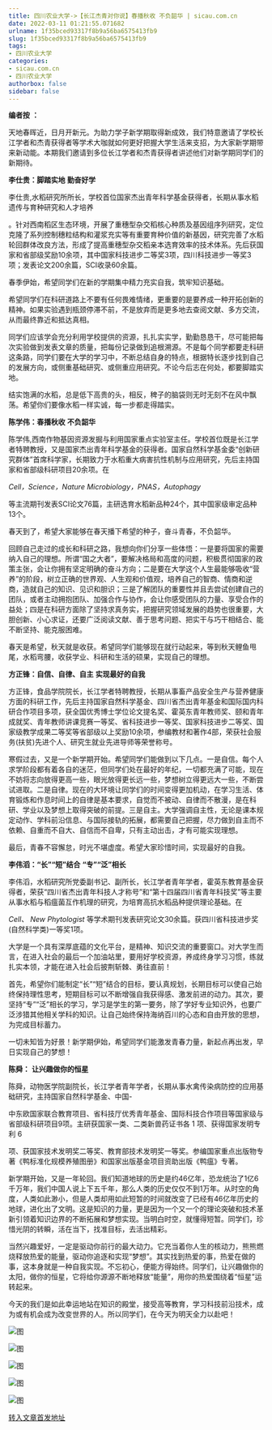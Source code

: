 ```yaml
---
title: 四川农业大学->【长江杰青对你说】春播秋收 不负韶华 | sicau.com.cn
date: 2022-03-11 01:21:55.071682
urlname: 1f35bced93317f8b9a56ba6575413fb9
slug: 1f35bced93317f8b9a56ba6575413fb9
tags: 
- 四川农业大学
categories:
- sicau.com.cn
- 四川农业大学
authorbox: false
sidebar: false
---
```

**编者按** **：**

天地春晖近，日月开新元。为助力学子新学期取得新成效，我们特意邀请了学校长江学者和杰青获得者等学术大咖就如何更好把握大学生活来支招，为大家新学期带来新动能。本期我们邀请到多位长江学者和杰青获得者讲述他们对新学期同学们的新期待。

**李仕贵：脚踏实地** **勤奋好学**

李仕贵,水稻研究所所长，学校首位国家杰出青年科学基金获得者，长期从事水稻遗传与育种研究和人才培养
<!--more-->
。针对西南稻区生态环境，开展了重穗型杂交稻核心种质及基因组序列研究，定位克隆了系列控制穗粒结构和灌浆充实等有重要育种价值的新基因，研究完善了水稻轮回群体改良方法，形成了提高重穗型杂交稻亲本选育效率的技术体系。先后获国家和省部级奖励10余项，其中国家科技进步二等奖3项，四川科技进步一等奖3项；发表论文200余篇，SCI收录60余篇。

春季伊始，希望同学们在新的学期集中精力充实自我，筑牢知识基础。

希望同学们在科研道路上不要有任何畏难情绪，更重要的是要养成一种开拓创新的精神。如果实验遇到瓶颈停滞不前，不是放弃而是更多地去查阅文献、多方交流，从而最终靠近和抵达真相。

同学们应该学会充分利用学校提供的资源，扎扎实实学，勤勤恳恳干，尽可能把每次实验做到发表文章的质量，把每份记录做到追根溯源。不是每个同学都要走科研这条路，同学们要在大学的学习中，不断总结自身的特点，根据特长逐步找到自己的发展方向，或侧重基础研究、或侧重应用研究。不论今后志在何处，都要脚踏实地。

结实饱满的水稻，总是低下高贵的头，相反，稗子的脑袋则无时无刻不在风中飘荡。希望你们要像水稻一样实诚，每一步都走得踏实。

**陈学伟：春播秋收** **不负韶华**

陈学伟,西南作物基因资源发掘与利用国家重点实验室主任。学校首位既是长江学者特聘教授，又是国家杰出青年科学基金的获得者。国家自然科学基金委“创新研究群体”首席科学家，长期致力于水稻重大病害抗性机制与应用研究，先后主持国家和省部级科研项目20余项。在

_Cell，Science，Nature Microbiology，PNAS，Autophagy_

等主流期刊发表SCI论文76篇，主研选育水稻新品种24个，其中国家级审定品种13个。

春天到了，希望大家能够在春天播下希望的种子，奋斗青春，不负韶华。

回顾自己走过的成长和科研之路，我想向你们分享一些体悟：一是要将国家的需要纳入自己的理想。所谓“国之大者”，要解决格局和高度的问题，积极贯彻国家的政策主张，会让你拥有坚定明确的奋斗方向；二是要在大学这个人生最能够吸收“营养”的阶段，树立正确的世界观、人生观和价值观，培养自己的智商、情商和逆商，造就自己的知识、见识和胆识；三是了解团队的重要性并且去尝试创建自己的团队，或者主动拥抱团队、加强合作与协作，会让你感受团队的力量、享受合作的益处；四是在科研方面除了坚持求真务实，把握研究领域发展的趋势也很重要，大胆创新、小心求证，还要广泛阅读文献、善于思考问题、把实干与巧干相结合、能不断坚持、能克服困难。

春天是希望，秋天就是收获。希望同学们能够现在就行动起来，等到秋天鲤鱼甩尾，水稻弯腰，收获学业、科研和生活的硕果，实现自己的理想。

**方正锋：自信、自律、自主** **实现最好的自我**

方正锋，食品学院院长，长江学者特聘教授，长期从事畜产品安全生产与营养健康方面的科研工作，先后主持国家自然科学基金、四川省杰出青年基金和国际国内科研合作项目多项，获全国优秀博士学位论文提名奖、霍英东青年教师奖、颐和青年成就奖、青年教师讲课竞赛一等奖、省科技进步一等奖、国家科技进步二等奖、国家级教学成果二等奖等省部级以上奖励10余项，参编教材和著作4部，荣获社会服务(扶贫)先进个人、研究生就业先进导师等荣誉称号。

寒假过去，又是一个新学期开始。希望同学们能做到以下几点。一是自信。每个人求学阶段都有着各自的迷茫，但同学们处在最好的年纪，一切都充满了可能，现在不妨将志向放得更高一些，眼光放得更长远一些，梦想树立得更远大一些，不断尝试进取。二是自律。现在的大环境让同学们的时间变得更加机动，在学习生活、体育锻炼和作息时间上的自律是基本要求，自觉而不被动、自律而不散漫，是在科研、学业以及梦想上取得突破的前提。三是自主。大学强调自主性，无论是课本规定动作、学科前沿信息、与国际接轨的拓展，都需要自己把握，尽力做到自主而不依赖、自重而不自大、自信而不自卑，只有主动出击，才有可能实现理想。

最后，青春不容懈怠，时光不堪虚度。希望大家珍惜时间，实现最好的自我。

**李伟滔：“长”“短”结合** **“专”“泛”相长**

李伟滔，水稻研究所党委副书记、副所长，长江学者青年学者，霍英东教育基金获得者，荣获“四川省杰出青年科技人才称号”和“第十四届四川省青年科技奖”等主要从事水稻与稻瘟菌互作机理的研究，为培育高抗水稻品种提供理论基础。在

_Cell、 New Phytologist_ 等学术期刊发表研究论文30余篇。获四川省科技进步奖(自然科学类)一等奖1项。

大学是一个具有深厚底蕴的文化平台，是精神、知识交流的重要窗口。对大学生而言，在进入社会的最后一个加油站里，要用好学校资源，养成终身学习习惯，练就扎实本领，才能在进入社会后披荆斩棘、勇往直前！

首先，希望你们能制定“长”“短”结合的目标，要认真规划，长期目标可以使自己始终保持理性思考，短期目标可以不断增强自我获得感、激发前进的动力。其次，要坚持“专”“泛”相长的学习，学习是学生的第一要务，除了学好专业知识外，也要广泛涉猎其他相关学科的知识。让自己始终保持海纳百川的心态和自由开放的思想，为完成目标蓄力。

一切未知皆为好景！新学期伊始，希望同学们能激发青春力量，新起点再出发，早日实现自己的梦想！

**陈舜：** **让兴趣做你的恒星**

陈舜，动物医学院副院长，长江学者青年学者，长期从事水禽传染病防控的应用基础研究，主持国家自然科学基金、中国-

中东欧国家联合教育项目、省科技厅优秀青年基金、国际科技合作项目等国家级与省部级科研项目9项。主研获国家一类、二类新兽药证书各 1 项、获得国家发明专利 6

项、获国家技术发明奖二等奖、教育部技术发明奖一等奖。参编国家重点出版物专著《鸭标准化规模养殖图册》和国家出版基金项目资助出版《鸭瘟》专著。

新学期开始，又是一年轮回。我们知道地球的历史是约46亿年，恐龙统治了1亿6千万年，我们中国人说上下五千年，那么人类的历史仅仅不到1万年。从时空的角度，人类如此渺小，但是人类却用如此短暂的时间就改变了已经有46亿年历史的地球，进化出了文明。这是知识的力量，更是因为一个又一个的理论突破和技术革新引领着知识边界的不断拓展和梦想实现。当明白时空，就懂得短暂。同学们，珍惜光阴的转瞬，活在当下，找准目标，去活出精彩。

当然兴趣爱好，一定是驱动你前行的最大动力。它充当着你人生的核动力，熊熊燃烧释放热爱的能量，驱动你追逐和实现“梦想”。其实找到热爱的事，热爱在做的事，这本身就是一种自我实现。不忘初心，便能方得始终。同学们，让兴趣做你的太阳，做你的恒星，它将给你源源不断地释放“能量”，用你的热爱围绕着“恒星”运转起来。

今天的我们是如此幸运地站在知识的殿堂，接受高等教育，学习科技前沿技术，成为或有机会成为改变世界的人。所以同学们，在今天为明天全力以赴吧！

![图](https://news.sicau.edu.cn/__local/C/EF/D6/D4CFC6C2DD1FB2A34156329BFA7_F2F78CAC_F8DE7.png)

![图](https://news.sicau.edu.cn/__local/5/87/C0/CED0B2E2C617A496D230E77973C_48ABF2D4_826C7.png)

![图](https://news.sicau.edu.cn/__local/F/2D/14/E95CAC638E6C91DF39EA903453C_EC3BE136_B81DD.png)

![图](https://news.sicau.edu.cn/__local/F/05/90/D1DE7AB1BD16426422FF02E0267_1259BDCA_BAF8B.png)

![图](https://news.sicau.edu.cn/__local/9/B4/5E/5053ED3F2D792F08B221BB96779_F9A598C4_8690B.png)

[转入文章首发地址](https://news.sicau.edu.cn/info/1135/66922.htm)